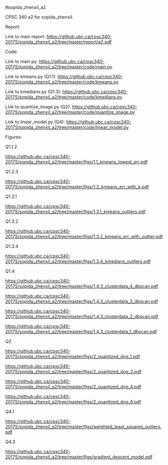 #sopida_zhenxil_a2

CPSC 340 a2 for sopida_zhenxil.


Report:

Link to main report:
https://github.ubc.ca/cpsc340-2017S/sopida_zhenxil_a2/tree/master/report/a2.pdf



Code:

Link to main.py: 
https://github.ubc.ca/cpsc340-2017S/sopida_zhenxil_a2/tree/master/code/main.py

Link to kmeans.py (Q1.1): 
https://github.ubc.ca/cpsc340-2017S/sopida_zhenxil_a2/tree/master/code/kmeans.py

Link to kmedians.py (Q1.3): 
https://github.ubc.ca/cpsc340-2017S/sopida_zhenxil_a2/tree/master/code/kmedians.py

Link to quantize_image.py (Q2):
https://github.ubc.ca/cpsc340-2017S/sopida_zhenxil_a2/tree/master/code/quantize_image.py

Link to linear_model.py (Q4):
https://github.ubc.ca/cpsc340-2017S/sopida_zhenxil_a2/tree/master/code/linear_model.py



Figures:

Q1.1.2

https://github.ubc.ca/cpsc340-2017S/sopida_zhenxil_a2/tree/master/figs/1.1_kmeans_lowest_err.pdf

Q1.2.3

https://github.ubc.ca/cpsc340-2017S/sopida_zhenxil_a2/tree/master/figs/1.2_kmeans_err_with_k.pdf

Q1.3.1

https://github.ubc.ca/cpsc340-2017S/sopida_zhenxil_a2/tree/master/figs/1.3.1_kmeans_outliers.pdf

Q1.3.2

https://github.ubc.ca/cpsc340-2017S/sopida_zhenxil_a2/tree/master/figs/1.3.2_kmeans_err_with_outlier.pdf

Q1.3.4

https://github.ubc.ca/cpsc340-2017S/sopida_zhenxil_a2/tree/master/figs/1.3.4_kmedians_outliers.pdf

Q1.4

https://github.ubc.ca/cpsc340-2017S/sopida_zhenxil_a2/tree/master/figs/1.4.3_clusterdata_4_dbscan.pdf

https://github.ubc.ca/cpsc340-2017S/sopida_zhenxil_a2/tree/master/figs/1.4.3_clusterdata_3_dbscan.pdf

https://github.ubc.ca/cpsc340-2017S/sopida_zhenxil_a2/tree/master/figs/1.4.3_clusterdata_2_dbscan.pdf

https://github.ubc.ca/cpsc340-2017S/sopida_zhenxil_a2/tree/master/figs/1.4.3_clusterdata_1_dbscan.pdf

Q2

https://github.ubc.ca/cpsc340-2017S/sopida_zhenxil_a2/tree/master/figs/2_quantized_dog_1.pdf

https://github.ubc.ca/cpsc340-2017S/sopida_zhenxil_a2/tree/master/figs/2_quantized_dog_2.pdf

https://github.ubc.ca/cpsc340-2017S/sopida_zhenxil_a2/tree/master/figs/2_quantized_dog_4.pdf

https://github.ubc.ca/cpsc340-2017S/sopida_zhenxil_a2/tree/master/figs/2_quantized_dog_6.pdf

Q4.1

https://github.ubc.ca/cpsc340-2017S/sopida_zhenxil_a2/tree/master/figs/weighted_least_squares_outliers.pdf

Q4.3

https://github.ubc.ca/cpsc340-2017S/sopida_zhenxil_a2/tree/master/figs/gradient_descent_model.pdf
